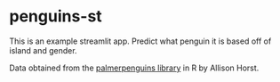 # penguins-st

This is an example streamlit app.
Predict what penguin it is based off of island and gender.

Data obtained from the [palmerpenguins library](https://github.com/allisonhorst/palmerpenguins) in R by Allison Horst.
